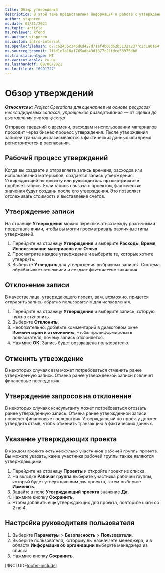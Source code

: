 ```yaml
---
title: Обзор утверждений
description: В этой теме предоставлена информация о работе с утверждениями в Project Operations.
author: stsporen
ms.date: 03/31/2021
ms.topic: article
ms.reviewer: kfend
ms.author: stsporen
ms.custom: intro-internal
ms.openlocfilehash: d77c62455c346d6d427d71af4b01d62b5132a2377c2c1a0a64f56fb313219c46
ms.sourcegitcommit: 7f8d1e7a16af769adb43d1877c28fdce53975db8
ms.translationtype: HT
ms.contentlocale: ru-RU
ms.lasthandoff: 08/06/2021
ms.locfileid: "6991727"
---
```

# <a name="approvals-overview"></a>Обзор утверждений

_**Относится к:** Project Operations для сценариев на основе ресурсов/нескладируемых запасов, упрощенное развертывание — от сделки до выставления счетов-фактур_

Отправка сведений о времени, расходам и использовании материалов проходит через бизнес-процесс утверждения. После утверждения записей транзакции записываются в фактических данных или время регистрируется в расписании.

## <a name="approvals-workflow"></a>Рабочий процесс утверждений
Когда вы создаете и отправляете запись времени, расходов или использования материалов, создается запись утверждения. Утверждающий по проекту или руководитель просматривает и одобряет запись. Если запись связана с проектом, фактические значения будут созданы после его утверждения. Это позволяет отслеживать стоимость и выставление счетов.

## <a name="approve-an-entry"></a>Утверждение записи
На странице **Утверждения** можно переключаться между различными представлениями, чтобы вы могли просматривать различные типы утверждений.
  
1. Перейдите на страницу **Утверждения** и выберите **Расходы**, **Время**, **Использование материалов** или **Отзыв**.
2. Просмотрите каждое утверждение и выберите те, которые хотите утвердить.
3. Выберите **Утвердить** для утверждения выбранных записей.
Система обрабатывает эти записи и создает фактические значения.

## <a name="reject-an-entry"></a>Отклонение записи
В качестве лица, утверждающего проект, вам, возможно, придется отправить запись обратно пользователю для исправления.
  
1. Перейдите на страницу **Утверждения** и выберите запись, которую нужно отклонить. 
2. Выберите **Отклонить**.
3. Необязательно: добавьте комментарий в диалоговом окне **Комментарии к отклонению**, чтобы проинформировать пользователя, почему запись отклоняется.
4. Нажмите **ОК**. Запись будет возвращена пользователю.
  
## <a name="cancel-approval"></a>Отменить утверждение
В некоторых случаях вам может потребоваться отменить ранее утвержденную запись. Отмена ранее утвержденной записи повлечет финансовые последствия. 

## <a name="approving-recall-requests"></a>Утверждение запросов на отклонение
В некоторых случаях консультанту может потребоваться отозвать ранее утвержденную запись. Отмена ранее утвержденной записи повлечет финансовые последствия. Утверждающий по проекту должен утвердить отзыв, чтобы отменить транзакцию в фактических данных.

## <a name="specify-project-approvers"></a>Указание утверждающих проекта
В каждом проекте есть несколько участников рабочей группы проекта. Вы можете указать, какие участники рабочей группы также являются утверждающими.

1. Перейдите на страницу **Проекты** и откройте проект из списка.
2. На вкладке **Рабочая группа** выберите участника рабочей группы, который будет утверждающим для проекта, затем выберите **Изменить**.
3. Задайте в поле **Утверждающий проекта** значение **Да**.
4. Нажмите кнопку **Сохранить**.
5. Чтобы добавить еще утверждающих для проекта, повторите шаги со 2 по 4.

## <a name="configure-the-users-manager"></a>Настройка руководителя пользователя

1. Выберите **Параметры** > **Безопасность** > **Пользователи**.
2. Выберите пользователя, которому вы назначаете менеджера, и в области **Информация об организации** выберите менеджера из списка. 
3. Нажмите кнопку **Сохранить**.




[!INCLUDE[footer-include](../includes/footer-banner.md)]
